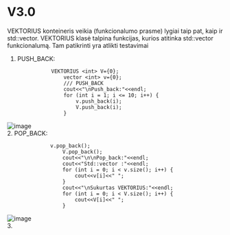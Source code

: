 # V3.0 
VEKTORIUS konteineris veikia (funkcionalumo prasme) lygiai taip pat, kaip ir std::vector. VEKTORIUS klasė talpina funkcijas, kurios atitinka std::vector funkcionalumą. Tam patikrinti yra atlikti testavimai <br>
1. PUSH_BACK:<br>

                  VEKTORIUS <int> V={0};
                      vector <int> v={0};
                      /// PUSH_BACK
                      cout<<"\nPush_back:"<<endl;
                      for (int i = 1; i <= 10; i++) {
                          v.push_back(i);
                          V.push_back(i);
                      }
   
![image](https://github.com/EligMaa/Darbas_3/assets/151032480/4a5c2a7b-33fc-4378-9081-a7ca7d3c18a3)<br>
2. POP_BACK:<br>

                  v.pop_back();
                      V.pop_back();
                      cout<<"\n\nPop_back:"<<endl;
                      cout<<"Std::vector :"<<endl;
                      for (int i = 0; i < v.size(); i++) {
                          cout<<v[i]<<" ";
                      }
                      cout<<"\nSukurtas VEKTORIUS:"<<endl;
                      for (int i = 0; i < V.size(); i++) {
                          cout<<V[i]<<" ";
                      }
![image](https://github.com/EligMaa/Darbas_3/assets/151032480/eb4944e2-09ca-44c6-bf23-935616563672)<br>
3. 


